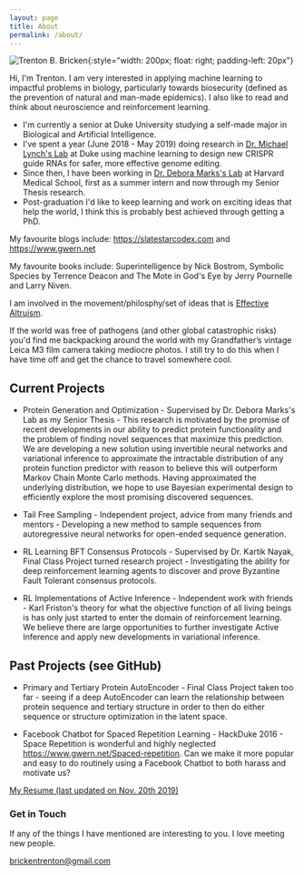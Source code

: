 ```yaml
---
layout: page
title: About
permalink: /about/
---
```


![Trenton B. Bricken](../images/me.jpg){:style="width: 200px; float: right; padding-left: 20px"}

Hi, I'm Trenton. I am very interested in applying machine learning to impactful problems in biology, particularly towards biosecurity (defined as the prevention of natural and man-made epidemics). I also like to read and think about neuroscience and reinforcement learning. 
* I'm currently a senior at Duke University studying a self-made major in Biological and Artificial Intelligence. 
* I've spent a year (June 2018 - May 2019) doing research in  [Dr. Michael Lynch's Lab](https://lynchlab.pratt.duke.edu) at Duke using machine learning to design new CRISPR guide RNAs for safer, more effective genome editing. 
* Since then, I have been working in [Dr. Debora Marks's Lab](https://marks.hms.harvard.edu) at Harvard Medical School, first as a summer intern and now through my Senior Thesis research. 
* Post-graduation I'd like to keep learning and  work on exciting ideas that help the world, I think this is probably best achieved through getting a PhD. 

My favourite blogs include: <https://slatestarcodex.com> and <https://www.gwern.net> 

My favourite books include: Superintelligence by Nick Bostrom, Symbolic Species by Terrence Deacon and The Mote in God's Eye by Jerry Pournelle and Larry Niven. 

I am involved in the movement/philosphy/set of ideas that is [Effective Altruism](https://www.effectivealtruism.org). 

If the world was free of pathogens (and other global catastrophic risks) you'd find me backpacking around the world with my Grandfather’s vintage Leica M3 film camera taking mediocre photos. I still try to do this when I have time off and get the chance to travel somewhere cool. 

## Current Projects 

* Protein Generation and Optimization - Supervised by Dr. Debora Marks's Lab as my Senior Thesis - This research is motivated by the promise of recent developments in our ability to predict protein functionality and the problem of finding novel sequences that maximize this prediction. We are developing a new solution using invertible neural networks and variational inference to approximate the intractable distribution of any protein function predictor with reason to believe this will outperform Markov Chain Monte Carlo methods. Having approximated the underlying distribution, we hope to use Bayesian experimental design to efficiently explore the most promising discovered sequences.

* Tail Free Sampling - Independent project, advice from many friends and mentors - Developing a new method to sample sequences from autoregressive neural networks for open-ended sequence generation. 

* RL Learning BFT Consensus Protocols - Supervised by Dr. Kartik Nayak, Final Class Project turned research project - Investigating the ability for deep reinforcement learning agents to discover and prove Byzantine Fault Tolerant consensus protocols.

* RL Implementations of Active Inference - Independent work with friends - Karl Friston's theory for what the objective function of all living beings is has only just started to enter the domain of reinforcement learning. We believe there are large opportunities to further investigate Active Inference and apply new developments in variational inference. 

## Past Projects (see GitHub)

* Primary and Tertiary Protein AutoEncoder - Final Class Project taken too far - seeing if a deep AutoEncoder can learn the relationship between protein sequence and tertiary structure in order to then do either sequence or structure optimization in the latent space. 

* Facebook Chatbot for Spaced Repetition Learning - HackDuke 2016 - Space Repetition is wonderful and highly neglected <https://www.gwern.net/Spaced-repetition>. Can we make it more popular and easy to do routinely using a Facebook Chatbot to both harass and motivate us? 

[My Resume (last updated on Nov. 20th 2019)](../documents/Trenton-Bricken-Resume.pdf)

### Get in Touch

If any of the things I have mentioned are interesting to you. I love meeting new people. 

[brickentrenton@gmail.com](mailto:brickentrenton@gmail.com)